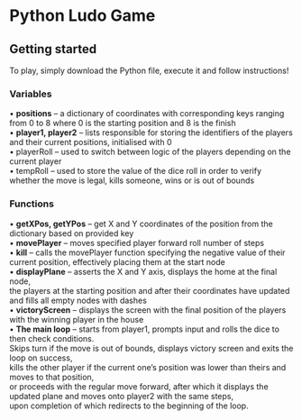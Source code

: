 # Python Ludo Game

## Getting started
   To play, simply download the Python file, execute it and follow instructions!  

### Variables

•	**positions** – a dictionary of coordinates with corresponding keys ranging from 0 to 8 where 0 is the starting position and 8 is the finish  
•	**player1, player2** – lists responsible for storing the identifiers of the players and their current positions, initialised with 0  
•	playerRoll – used to switch between logic of the players depending on the current player  
•	tempRoll – used to store the value of the dice roll in order to verify whether the move is legal, kills someone, wins or is out of bounds  


### Functions

•	**getXPos, getYPos** – get X and Y coordinates of the position from the dictionary based on provided key  
•	**movePlayer** – moves specified player forward roll number of steps  
•	**kill** – calls the movePlayer function specifying the negative value of their current position, effectively placing them at the start node  
•	**displayPlane** – asserts the X and Y axis, displays the home at the final node,  
  the players at the starting position and after their coordinates have updated and fills all empty nodes with dashes  
•	**victoryScreen** – displays the screen with the final position of the players with the winning player in the house  
•	**The main loop** – starts from player1, prompts input and rolls the dice to then check conditions.  
  Skips turn if the move is out of bounds, displays victory screen and exits the loop on success,  
  kills the other player if the current one’s position was lower than theirs and moves to that position,  
  or proceeds with the regular move forward, after which it displays the updated plane and moves onto player2 with the same steps,  
  upon completion of which redirects to the beginning of the loop.  


